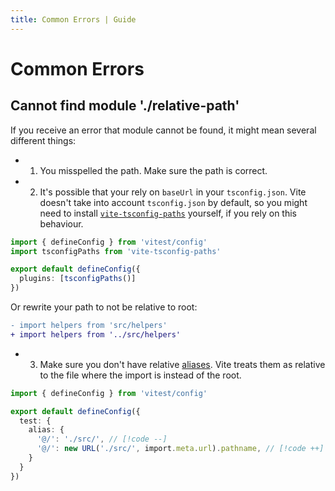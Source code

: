 ```yaml
---
title: Common Errors | Guide
---
```


# Common Errors

## Cannot find module './relative-path'

If you receive an error that module cannot be found, it might mean several different things:

- 1. You misspelled the path. Make sure the path is correct.

- 2. It's possible that your rely on `baseUrl` in your `tsconfig.json`. Vite doesn't take into account `tsconfig.json` by default, so you might need to install [`vite-tsconfig-paths`](https://www.npmjs.com/package/vite-tsconfig-paths) yourself, if you rely on this behaviour.

```ts
import { defineConfig } from 'vitest/config'
import tsconfigPaths from 'vite-tsconfig-paths'

export default defineConfig({
  plugins: [tsconfigPaths()]
})
```

Or rewrite your path to not be relative to root:

```diff
- import helpers from 'src/helpers'
+ import helpers from '../src/helpers'
```

- 3. Make sure you don't have relative [aliases](/config/#alias). Vite treats them as relative to the file where the import is instead of the root.

```ts
import { defineConfig } from 'vitest/config'

export default defineConfig({
  test: {
    alias: {
      '@/': './src/', // [!code --]
      '@/': new URL('./src/', import.meta.url).pathname, // [!code ++]
    }
  }
})
```
